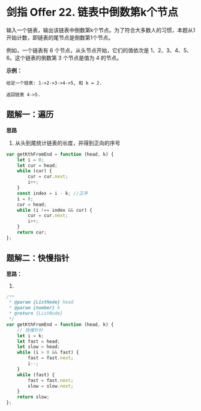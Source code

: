 # 剑指 Offer 22. 链表中倒数第k个节点

输入一个链表，输出该链表中倒数第k个节点。为了符合大多数人的习惯，本题从1开始计数，即链表的尾节点是倒数第1个节点。

例如，一个链表有 6 个节点，从头节点开始，它们的值依次是 1、2、3、4、5、6。这个链表的倒数第 3 个节点是值为 4 的节点。


**示例：**

```
给定一个链表: 1->2->3->4->5, 和 k = 2.

返回链表 4->5.
```


## 题解一：遍历

**思路**

1. 从头到尾统计链表的长度，并得到正向的序号

```js
var getKthFromEnd = function (head, k) {
    let i = 0;
    let cur = head;
    while (cur) {
        cur = cur.next;
        i++;
    }
    const index = i - k; //正序
    i = 0;
    cur = head;
    while (i !== index && cur) {
        cur = cur.next;
        i++;
    }
    return cur;
};
```

## 题解二：快慢指针

**思路：**

1. 

```js
/**
 * @param {ListNode} head
 * @param {number} k
 * @return {ListNode}
 */
var getKthFromEnd = function (head, k) {
    // 快慢针针
    let i = k;
    let fast = head;
    let slow = head;
    while (i > 0 && fast) {
        fast = fast.next;
        i--;
    }
    while (fast) {
        fast = fast.next;
        slow = slow.next;
    }
    return slow;
};
```